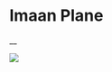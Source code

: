 <!-- wiki-header-section:start -->
# Imaan Plane
__



<img src="wiki_images/.png"><i></i></img>

<!-- wiki-header-section:end -->
